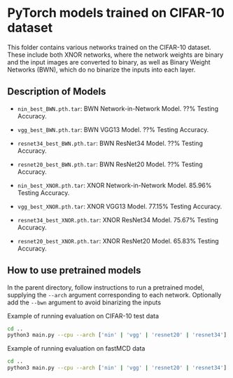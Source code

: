 # PyTorch models trained on CIFAR-10 dataset
This folder contains various networks trained on the CIFAR-10 dataset. These include both XNOR networks, where the network weights are binary and the input images are converted to binary, as well as Binary Weight Networks (BWN), which do no binarize the inputs into each layer.

## Description of Models
- `nin_best_BWN.pth.tar`:       BWN Network-in-Network Model. ??% Testing Accuracy.
- `vgg_best_BWN.pth.tar`:       BWN VGG13 Model. ??% Testing Accuracy.
- `resnet34_best_BWN.pth.tar`:  BWN ResNet34 Model. ??% Testing Accuracy.
- `resnet20_best_BWN.pth.tar`:  BWN ResNet20 Model. ??% Testing Accuracy.

- `nin_best_XNOR.pth.tar`:      XNOR Network-in-Network Model. 85.96% Testing Accuracy.
- `vgg_best_XNOR.pth.tar`:      XNOR VGG13 Model. 77.15% Testing Accuracy.
- `resnet34_best_XNOR.pth.tar`: XNOR ResNet34 Model. 75.67% Testing Accuracy.
- `resnet20_best_XNOR.pth.tar`: XNOR ResNet20 Model. 65.83% Testing Accuracy.


## How to use pretrained models
In the parent directory, follow instructions to run a pretrained model, supplying the `--arch` argument corresponding to each network. Optionally add the `--bwn` argument to avoid binarizing the inputs

Example of running evaluation on CIFAR-10 test data
```bash
cd ..
python3 main.py --cpu --arch ['nin' | 'vgg' | 'resnet20' | 'resnet34'] [--bwn] --pretrained <path_to_model> --evaluate
```

Example of running evaluation on fastMCD data
```bash
cd ..
python3 main.py --cpu --arch ['nin' | 'vgg' | 'resnet20' | 'resnet34'] [--bwn] --pretrained <path_to_model> --multi_fastMCD ../../fastMCD/test/highway_results --label 1
```